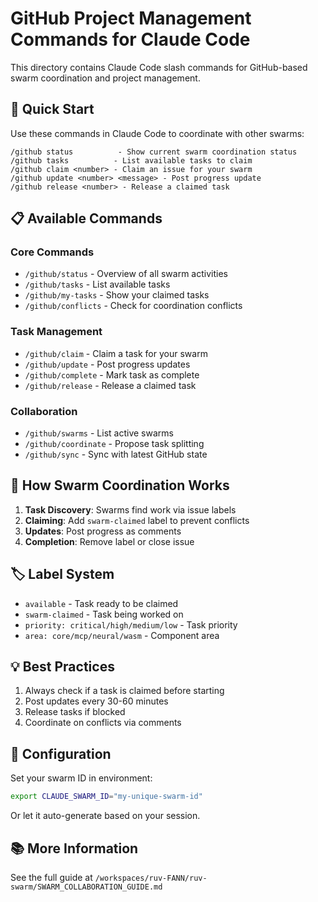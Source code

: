 # GitHub Project Management Commands for Claude Code

This directory contains Claude Code slash commands for GitHub-based swarm coordination and project management.

## 🚀 Quick Start

Use these commands in Claude Code to coordinate with other swarms:

```
/github status          - Show current swarm coordination status
/github tasks          - List available tasks to claim
/github claim <number> - Claim an issue for your swarm
/github update <number> <message> - Post progress update
/github release <number> - Release a claimed task
```

## 📋 Available Commands

### Core Commands
- `/github/status` - Overview of all swarm activities
- `/github/tasks` - List available tasks
- `/github/my-tasks` - Show your claimed tasks
- `/github/conflicts` - Check for coordination conflicts

### Task Management
- `/github/claim` - Claim a task for your swarm
- `/github/update` - Post progress updates
- `/github/complete` - Mark task as complete
- `/github/release` - Release a claimed task

### Collaboration
- `/github/swarms` - List active swarms
- `/github/coordinate` - Propose task splitting
- `/github/sync` - Sync with latest GitHub state

## 🐝 How Swarm Coordination Works

1. **Task Discovery**: Swarms find work via issue labels
2. **Claiming**: Add `swarm-claimed` label to prevent conflicts
3. **Updates**: Post progress as comments
4. **Completion**: Remove label or close issue

## 🏷️ Label System

- `available` - Task ready to be claimed
- `swarm-claimed` - Task being worked on
- `priority: critical/high/medium/low` - Task priority
- `area: core/mcp/neural/wasm` - Component area

## 💡 Best Practices

1. Always check if a task is claimed before starting
2. Post updates every 30-60 minutes
3. Release tasks if blocked
4. Coordinate on conflicts via comments

## 🔧 Configuration

Set your swarm ID in environment:
```bash
export CLAUDE_SWARM_ID="my-unique-swarm-id"
```

Or let it auto-generate based on your session.

## 📚 More Information

See the full guide at `/workspaces/ruv-FANN/ruv-swarm/SWARM_COLLABORATION_GUIDE.md`